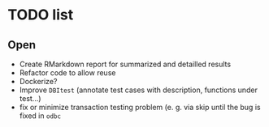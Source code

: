 # TODO list

## Open

- Create RMarkdown report for summarized and detailled results
- Refactor code to allow reuse
- Dockerize?
- Improve `DBItest` (annotate test cases with description, functions under test...)
- fix or minimize transaction testing problem (e. g. via skip until the bug is fixed in `odbc`
